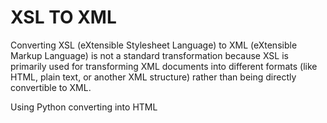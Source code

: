 # XSL TO XML

Converting XSL (eXtensible Stylesheet Language) to XML (eXtensible Markup Language) is not a standard transformation because XSL is primarily used for transforming XML documents into different formats (like HTML, plain text, or another XML structure) rather than being directly convertible to XML.

Using Python converting into HTML
